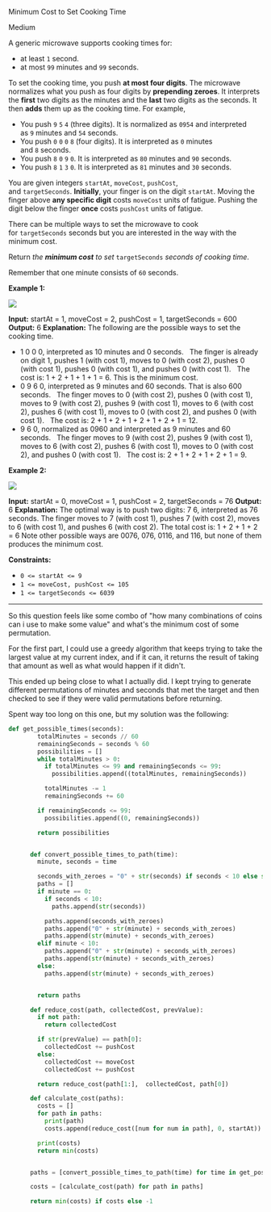 Minimum Cost to Set Cooking Time

Medium

A generic microwave supports cooking times for:

-   at least `1` second.
-   at most `99` minutes and `99` seconds.

To set the cooking time, you push **at most four digits**. The microwave normalizes what you push as four digits by **prepending zeroes**. It interprets the **first** two digits as the minutes and the **last** two digits as the seconds. It then **adds** them up as the cooking time. For example,

-   You push `9` `5` `4` (three digits). It is normalized as `0954` and interpreted as `9` minutes and `54` seconds.
-   You push `0` `0` `0` `8` (four digits). It is interpreted as `0` minutes and `8` seconds.
-   You push `8` `0` `9` `0`. It is interpreted as `80` minutes and `90` seconds.
-   You push `8` `1` `3` `0`. It is interpreted as `81` minutes and `30` seconds.

You are given integers `startAt`, `moveCost`, `pushCost`, and `targetSeconds`. **Initially**, your finger is on the digit `startAt`. Moving the finger above **any specific digit** costs `moveCost` units of fatigue. Pushing the digit below the finger **once** costs `pushCost` units of fatigue.

There can be multiple ways to set the microwave to cook for `targetSeconds` seconds but you are interested in the way with the minimum cost.

Return _the **minimum cost** to set_ `targetSeconds` _seconds of cooking time_.

Remember that one minute consists of `60` seconds.

**Example 1:**

![](https://assets.leetcode.com/uploads/2021/12/30/1.png)

**Input:** startAt = 1, moveCost = 2, pushCost = 1, targetSeconds = 600
**Output:** 6
**Explanation:** The following are the possible ways to set the cooking time.
- 1 0 0 0, interpreted as 10 minutes and 0 seconds.
  The finger is already on digit 1, pushes 1 (with cost 1), moves to 0 (with cost 2), pushes 0 (with cost 1), pushes 0 (with cost 1), and pushes 0 (with cost 1).
  The cost is: 1 + 2 + 1 + 1 + 1 = 6. This is the minimum cost.
- 0 9 6 0, interpreted as 9 minutes and 60 seconds. That is also 600 seconds.
  The finger moves to 0 (with cost 2), pushes 0 (with cost 1), moves to 9 (with cost 2), pushes 9 (with cost 1), moves to 6 (with cost 2), pushes 6 (with cost 1), moves to 0 (with cost 2), and pushes 0 (with cost 1).
  The cost is: 2 + 1 + 2 + 1 + 2 + 1 + 2 + 1 = 12.
- 9 6 0, normalized as 0960 and interpreted as 9 minutes and 60 seconds.
  The finger moves to 9 (with cost 2), pushes 9 (with cost 1), moves to 6 (with cost 2), pushes 6 (with cost 1), moves to 0 (with cost 2), and pushes 0 (with cost 1).
  The cost is: 2 + 1 + 2 + 1 + 2 + 1 = 9.

**Example 2:**

![](https://assets.leetcode.com/uploads/2021/12/30/2.png)

**Input:** startAt = 0, moveCost = 1, pushCost = 2, targetSeconds = 76
**Output:** 6
**Explanation:** The optimal way is to push two digits: 7 6, interpreted as 76 seconds.
The finger moves to 7 (with cost 1), pushes 7 (with cost 2), moves to 6 (with cost 1), and pushes 6 (with cost 2). The total cost is: 1 + 2 + 1 + 2 = 6
Note other possible ways are 0076, 076, 0116, and 116, but none of them produces the minimum cost.

**Constraints:**

-   `0 <= startAt <= 9`
-   `1 <= moveCost, pushCost <= 105`
-   `1 <= targetSeconds <= 6039`

---

So this question feels like some combo of "how many combinations of coins can i use to make some value" and what's the minimum cost of some permutation.

For the first part, I could use a greedy algorithm that keeps trying to take the largest value at my current index, and if it can, it returns the result of taking that amount as well as what would happen if it didn't.

This ended up being close to what I actually did. I kept trying to generate different permutations of minutes and seconds that met the target and then checked to see if they were valid permutations before returning.

Spent way too long on this one, but my solution was the following:

```python
def get_possible_times(seconds):
        totalMinutes = seconds // 60
        remainingSeconds = seconds % 60
        possibilities = []
        while totalMinutes > 0:
          if totalMinutes <= 99 and remainingSeconds <= 99:
            possibilities.append((totalMinutes, remainingSeconds))

          totalMinutes -= 1
          remainingSeconds += 60

        if remainingSeconds <= 99:
          possibilities.append((0, remainingSeconds))

        return possibilities


      def convert_possible_times_to_path(time):
        minute, seconds = time

        seconds_with_zeroes = "0" + str(seconds) if seconds < 10 else str(seconds)
        paths = []
        if minute == 0:
          if seconds < 10:
            paths.append(str(seconds))

          paths.append(seconds_with_zeroes)
          paths.append("0" + str(minute) + seconds_with_zeroes)
          paths.append(str(minute) + seconds_with_zeroes)
        elif minute < 10:
          paths.append("0" + str(minute) + seconds_with_zeroes)
          paths.append(str(minute) + seconds_with_zeroes)
        else:
          paths.append(str(minute) + seconds_with_zeroes)


        return paths

      def reduce_cost(path, collectedCost, prevValue):
        if not path:
          return collectedCost

        if str(prevValue) == path[0]:
          collectedCost += pushCost
        else:
          collectedCost += moveCost
          collectedCost += pushCost

        return reduce_cost(path[1:],  collectedCost, path[0])

      def calculate_cost(paths):
        costs = []
        for path in paths:
          print(path)
          costs.append(reduce_cost([num for num in path], 0, startAt))

        print(costs)
        return min(costs)


      paths = [convert_possible_times_to_path(time) for time in get_possible_times(targetSeconds)]

      costs = [calculate_cost(path) for path in paths]

      return min(costs) if costs else -1
```


